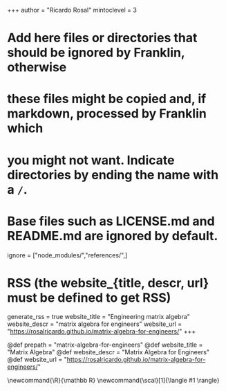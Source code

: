 <!--
Add here global page variables to use throughout your website.
-->

+++
author = "Ricardo Rosal"
mintoclevel = 3

# Add here files or directories that should be ignored by Franklin, otherwise
# these files might be copied and, if markdown, processed by Franklin which
# you might not want. Indicate directories by ending the name with a `/`.
# Base files such as LICENSE.md and README.md are ignored by default.
ignore = ["node_modules/","references/",]

# RSS (the website_{title, descr, url} must be defined to get RSS)
generate_rss = true
website_title = "Engineering matrix algebra"
website_descr = "matrix algebra for engineers"
website_url   = "https://rosalricardo.github.io/matrix-algebra-for-engineers/"
+++

@def prepath = "matrix-algebra-for-engineers"
@def website_title = "Matrix Algebra"
@def website_descr = "Matrix Algebra for Engineers"
@def website_url = "https://rosalricardo.github.io/matrix-algebra-for-engineers/"

<!--
Add here global latex commands to use throughout your pages.
-->
\newcommand{\R}{\mathbb R}
\newcommand{\scal}[1]{\langle #1 \rangle}
